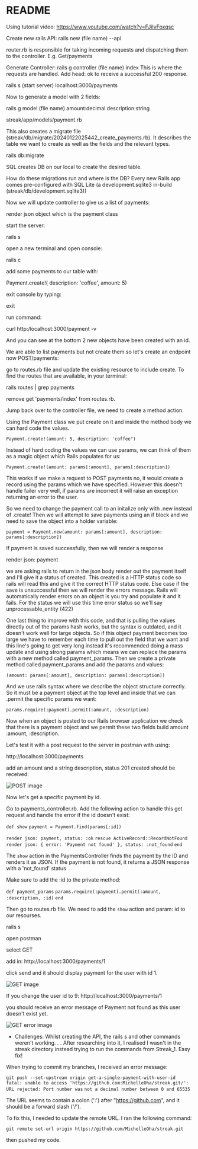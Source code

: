 # README

Using tutorial video: https://www.youtube.com/watch?v=FJiIvFoxqsc

Create new rails API:
rails new (file name) --api

router.rb is responsible for taking incoming requests and dispatching them to the controller. E.g. Get/payments


Generate Controller: 
rails g controller (file name) index
This is where the requests are handled. Add head: ok to receive a successful 200 response.

rails s (start server) 
localhost:3000/payments

Now to generate a model with 2 fields:

rails g model (file name) amount:decimal description:string

streak/app/models/payment.rb

This also creates a migrate file (streak/db/migrate/20240122025442_create_payments.rb). It describes the table we want to create as well as the fields and the relevant types.

rails db:migrate

SQL creates DB on our local to create the desired table.

How do these migrations run and where is the DB? Every new Rails app comes pre-configured with SQL Lite (a development.sqlite3 in-build (streak/db/development.sqlite3))  

Now we will update controller to give us a list of payments: 

render json object which is the payment class

start the server:

rails s

open a new terminal and open console:

rails c

add some payments to our table with:

Payment.create!( description: 'coffee', amount: 5)

exit console by typing:

exit

run command:

curl http:/localhost:3000/payment -v

And you can see at the bottom 2 new objects have been created with an id.

We are able to list payments but not create them so let's create an endpoint now POST/payments:

go to routes.rb file and update the existing resource to include create. To find the routes that are available, in your terminal:

rails routes | grep payments

remove get 'payments/index' from routes.rb.

Jump back over to the controller file, we need to create a method action.

Using the Payment class we put create on it and inside the method body we can hard code the values. 

`Payment.create!(amount: 5, description: 'coffee")`

Instead of hard coding the values we can use params, we can think of them as a magic object which Rails populates for us:

`Payment.create!(amount: params[:amount], params[:description])`

This works if we make a request to POST payments no, it would create a record using the params which we have specified. However this doesn't handle failer very well, if params are incorrect it will raise an exception returning an error to the user.

So we need to change the payment call to an initalize only with .new instead of .create!
Then we will attempt to save payments using an if block and we need to save the object into a holder variable:

`payment = Payment.new(amount: params[:amount], description: params[:description])`

If payment is saved successfully, then we will render a response 

render json: payment

we are asking rails to return in the json body render out the payment itself and I'll give it a status of created. This created is a HTTP status code so rails will read this and give it the correct HTTP status code. 
Else case if the save is unsuccessful then we will render the errors message. Rails will automatically render errors on an object is you try and populate it and it fails. For the status we will use this time error status so we'll say unprocessable_entity (422)

One last thing to improve with this code, and that is pulling the values directly out of the params hash works,
but the syntax is outdated, and it doesn't work well for large objects. So if this object payment becomes too large we have to remember each time to pull out the field that we want and this line's going to get very long instead it's recommended doing a mass update and using strong params which means we can replace the params with a new method called payment_params. Then we create a private method called payment_params and add the params and values:

 `(amount: params[:amount], description: params[:description])`

 And we use rails syntax where we describe the object structure correctly. So it must be a payment object at the top level and inside that we can .permit the specific params we want:

 `params.require(:payment).permit(:amount, :description)`

 Now when an object is posted to our Rails browser application we check that there is a payment object and we permit these two fields build amount :amount, :description.

 Let's test it with a post request to the server in postman with using:

 http://localhost:3000/payments

 add an amount and a string description, status 201 created should be received:

 ![POST image](assets/post.png)

 Now let's get a specific payment by id. 

 Go to payments_controller.rb. Add the following action to handle this get request and handle the error if the id doesn't exist:

 `def show`
    `payment = Payment.find(params[:id])`

  `render json: payment, status: :ok`
  `rescue ActiveRecord::RecordNotFound`
    `render json: { error: 'Payment not found' }, status: :not_found`
  `end`

  The `show` action in the PaymentsController finds the payment by the ID and renders it as JSON. If the payment is not found, it returns a JSON response with a 'not_found' status

  Make sure to add the :id to the private method:

  `def payment_params`
   `params.require(:payment).permit(:amount, :description, :id)`
  `end`

  Then go to routes.rb file. We need to add the `show` action and param: id to our resourses.

 rails s

 open postman 

 select GET 

 add in:
  http://localhost:3000/payments/1

click send and it should display payment for the user with id 1.

![GET image](assets/get1.png)

If you change the user id to 9:
  http://localhost:3000/payments/1

you should receive an error message of Payment not found as this user doesn't exist yet.

![GET error image](assets/get9.png)


* Challenges:
Whilst creating the API, the rails s and other commands weren't working. . . After researching into it, I realised I wasn't in the streak directory instead trying to run the commands from Streak_1. Easy fix!

When trying to commit my branches, I received an error message:

`git push --set-upstream origin get-a-single-payment-with-user-id`
`fatal: unable to access 'https://github.com:MichelleOha/streak.git/': URL rejected: Port number was` `not a decimal number between 0 and 65535`

The URL seems to contain a colon (':') after "https://github.com", and it should be a forward slash ('/').

To fix this, I needed to update the remote URL. I ran the following command:

`git remote set-url origin https://github.com/MichelleOha/streak.git`

then pushed my code.



